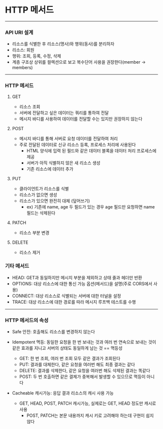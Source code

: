 # HTTP 메서드

---

### API URI 설계

- 리소스를 식별한 후 리소스(명사)와 행위(동사)를 분리하자
- 리소스: 회원
- 행위: 조회, 등록, 수정, 삭제
- 계층 구조상 상위를 컬렉션으로 보고 복수단어 사용을 권장한다(member -> members)

---

### HTTP 메서드

1. GET
   - 리소스 조회
   - 서버에 전달하고 싶은 데이터는 쿼리를 통하여 전달
   - 메시지 바디를 사용하여 데이터를 전달할 수는 있지만 권장하지 않는다

2. POST
   - 메시지 바디를 통해 서버로 요청 데이터를 전달하여 처리
   - 주로 전달된 데이터로 신규 리소스 등록, 프로세스 처리에 사용된다
     - HTML 양식에 입력 된 필드와 같은 데이터 블록을 데이터 처리 프로세스에 제공
     - 서버가 아직 식별하지 않은 새 리소스 생성
     - 기존 리소스에 데이터 추가

3. PUT
   - 클라이언트가 리소스를 식별
   - 리소스가 없으면  생성
   - 리소스가 있으면 완전히 대체 (덮어쓰기)
     - ex) 기존에 name, age 두 필드가 있는 경우 age 필드만 요청하면 name 필드는 삭제된다

4. PATCH
   - 리소스 부분 변경

5. DELETE
   - 리소스 제거

### 기타 메서드

- HEAD: GET과 동일하지만 메시지 부분을 제외하고 상태 줄과 헤더만 반환
- OPTIONS: 대상 리소스에 대한 통신 가능 옵션(메서드)을 설명(주로 CORS에서 사용)
- CONNECT: 대상 리소스로 식별되는 서버에 대한 터널을 설정
- TRACE: 대상 리소스에 대한 경로를 따라 메시지 루프백 테스트를 수행

---

### HTTP 메서드의 속성

- Safe 안전: 호출해도 리소스를 변경하지 않는다
- Idempotent 멱등: 동일한 요청을 한 번 보내는 것과 여러 번 연속으로 보내는 것이 같은 효과를 지니고 서버의 상태도 동일하게 남는 것 == 멱등성
  - GET: 한 번 조회, 여러 번 조회 모두 같은 결과가 조회된다
  - PUT: 결과를 대체한다, 같은 요청을 여러번 해도 최종 결과는 같다
  - DELETE: 결과를 삭제한다, 같은 요청을 여러번 해도 삭제된 결과는 똑같다
  - POST: 두 번 호출하면 같은 결제가 중복해서 발생할 수 있으므로 멱등이 아니다

- Cacheable 캐시가능: 응답 결과 리소스의 캐시 사용 가능
  - GET, HEAD, POST, PATCH 캐시가능, 실제로는 GET, HEAD 정도만 캐시로 사용
    - POST, PATCH는 본문 내용까지 캐시 키로 고려해야 하는데 구현이 쉽지 않다

